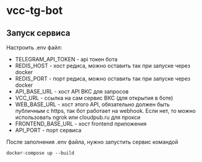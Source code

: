 # vcc-tg-bot

## Запуск сервиса

Настроить .env файл:
- TELEGRAM_API_TOKEN - api токен бота
- REDIS_HOST - хост редиса, можно оставить так при запуске через docker
- REDIS_PORT - порт редиса, можно оставить так при запуске через docker
- API_BASE_URL - хост API ВКС для запросов
- VCC_URL - ссылка на сам сервис ВКС (для открытия в боте)
- WEB_BASE_URL - хост этого API, обязательно должен быть публичным с https, так бот работает на webhook. Если нет, то можно использовать ngrok или cloudpub.ru для прокси
- FRONTEND_BASE_URL - хост frontend приложения
- API_PORT - порт сервиса

После заполнения .env файла, нужно запустить сервис командой
```shell
docker-compose up --build
```